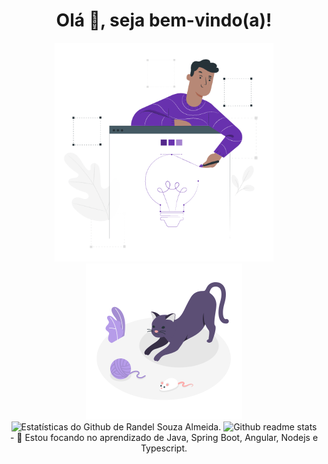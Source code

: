 <div align="center">
  <h1> Olá 👋, seja bem-vindo(a)!</h1>
</div>

<div  align="center" float="left">
  <img width="350" heigth="350" src="https://github.com/RandelSouza/RandelSouza/blob/main/Design%20tools%20(1).gif" alt="Insigth image">  
  <img width="250" heigth="250" alt="Cat Image" src="https://github.com/RandelSouza/RandelSouza/blob/main/Playful%20cat.gif" alt="Funny Cat image">
</div>

<div align="center" float="left">
  <img src="https://github-readme-stats.vercel.app/api?username=randelsouza&count_private=true&show_icons=true&theme=buefy&icon_color=0366d6&locale=pt-br" alt="Estatísticas do Github de Randel Souza Almeida.">
  
 <img src="https://github-readme-stats.vercel.app/api/top-langs/?username=randelsouza&layout=compact&locale=pt-br&title_color=7b62d5&langs_count=8&include_all_commits" alt="Github readme stats">
</div>

<div align="center">
 - 🔭 Estou focando no aprendizado de Java, Spring Boot, Angular, Nodejs e Typescript.
</div>

<!--
**RandelSouza/RandelSouza** is a ✨ _special_ ✨ repository because its `README.md` (this file) appears on your GitHub profile.

Here are some ideas to get you started:

- 🔭 I’m currently working on ...
- 🌱 I’m currently learning ...
- 👯 I’m looking to collaborate on ...
- 🤔 I’m looking for help with ...
- 💬 Ask me about ...
- 📫 How to reach me: ...
- 😄 Pronouns: ...
- ⚡ Fun fact: ...
-->
